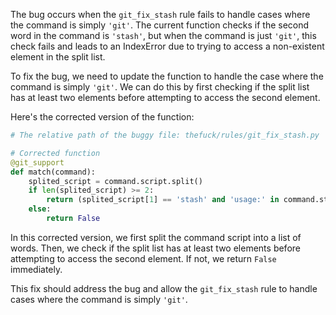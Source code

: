 The bug occurs when the `git_fix_stash` rule fails to handle cases where the command is simply `'git'`. The current function checks if the second word in the command is `'stash'`, but when the command is just `'git'`, this check fails and leads to an IndexError due to trying to access a non-existent element in the split list.

To fix the bug, we need to update the function to handle the case where the command is simply `'git'`. We can do this by first checking if the split list has at least two elements before attempting to access the second element.

Here's the corrected version of the function:

```python
# The relative path of the buggy file: thefuck/rules/git_fix_stash.py

# Corrected function
@git_support
def match(command):
    splited_script = command.script.split()
    if len(splited_script) >= 2:
        return (splited_script[1] == 'stash' and 'usage:' in command.stderr)
    else:
        return False
```

In this corrected version, we first split the command script into a list of words. Then, we check if the split list has at least two elements before attempting to access the second element. If not, we return `False` immediately.

This fix should address the bug and allow the `git_fix_stash` rule to handle cases where the command is simply `'git'`.